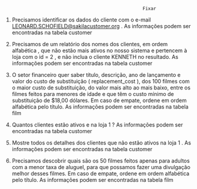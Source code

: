                                                         Fixar


1. Precisamos identificar os dados do cliente com o e-mail LEONARD.SCHOFIELD@sakilacustomer.org . As informações podem ser encontradas na tabela customer

2. Precisamos de um relatório dos nomes dos clientes, em ordem alfabética , que não estão mais ativos no nosso sistema e pertencem à loja com o id = 2 , e não inclua o cliente KENNETH no resultado. As informações podem ser encontradas na tabela customer

3. O setor financeiro quer saber título, descrição, ano de lançamento e valor do custo de substituição ( replacement_cost ), dos 100 filmes com o maior custo de substituição, do valor mais alto ao mais baixo, entre os filmes feitos para menores de idade e que têm o custo mínimo de substituição de $18,00 dólares. Em caso de empate, ordene em ordem alfabética pelo título. As informações podem ser encontradas na tabela film

4. Quantos clientes estão ativos e na loja 1 ? As informações podem ser encontradas na tabela customer

5. Mostre todos os detalhes dos clientes que não estão ativos na loja 1 . As informações podem ser encontradas na tabela customer

6. Precisamos descobrir quais são os 50 filmes feitos apenas para adultos com a menor taxa de aluguel, para que possamos fazer uma divulgação melhor desses filmes. Em caso de empate, ordene em ordem alfabética pelo título. As informações podem ser encontradas na tabela film
